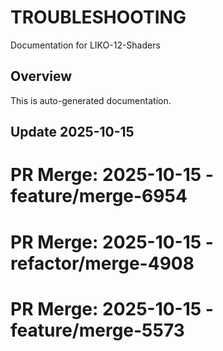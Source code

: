 # TROUBLESHOOTING

Documentation for LIKO-12-Shaders

## Overview
This is auto-generated documentation.

## Update 2025-10-15

# PR Merge: 2025-10-15 - feature/merge-6954

# PR Merge: 2025-10-15 - refactor/merge-4908

# PR Merge: 2025-10-15 - feature/merge-5573
